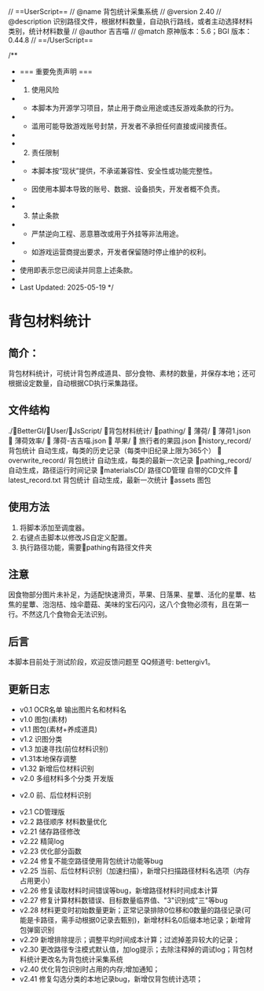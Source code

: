 // ==UserScript==
// @name         背包统计采集系统
// @version      2.40
// @description  识别路径文件，根据材料数量，自动执行路线，或者主动选择材料类别，统计材料数量
// @author       吉吉喵
// @match        原神版本：5.6；BGI 版本：0.44.8
// ==/UserScript==

/**
 * === 重要免责声明 ===
 * 1. 使用风险
 *    - 本脚本为开源学习项目，禁止用于商业用途或违反游戏条款的行为。
 *    - 滥用可能导致游戏账号封禁，开发者不承担任何直接或间接责任。
 *
 * 2. 责任限制
 *    - 本脚本按“现状”提供，不承诺兼容性、安全性或功能完整性。
 *    - 因使用本脚本导致的账号、数据、设备损失，开发者概不负责。
 *
 * 3. 禁止条款
 *    - 严禁逆向工程、恶意篡改或用于外挂等非法用途。
 *    - 如游戏运营商提出要求，开发者保留随时停止维护的权利。
 *
 * 使用即表示您已阅读并同意上述条款。
 *
 * Last Updated: 2025-05-19
 */
# 背包材料统计

## 简介：
背包材料统计，可统计背包养成道具、部分食物、素材的数量，并保存本地；还可根据设定数量，自动根据CD执行采集路径。

## 文件结构

./📁BetterGI/📁User/📁JsScript/
📁背包材料统计/
    📁pathing/
        📁 薄荷/
            📄 薄荷1.json
            📁 薄荷效率/
                📄 薄荷-吉吉喵.json
        📁 苹果/
            📄 旅行者的果园.json
    📁history_record/ 背包统计 自动生成，每类的历史记录（每类中旧纪录上限为365个）
    📁overwrite_record/ 背包统计 自动生成，每类的最新一次记录
    📁pathing_record/ 自动生成，路径运行时间记录
    📁materialsCD/ 路径CD管理 自带的CD文件
    📄 latest_record.txt 背包统计 自动生成，最新一次统计
    📁assets 图包

## 使用方法
1. 将脚本添加至调度器。
2. 右键点击脚本以修改JS自定义配置。
3. 执行路径功能，需要📁pathing有路径文件夹

## 注意
因食物部分图片未补足，为适配快速滑页，苹果、日落果、星蕈、活化的星蕈、枯焦的星蕈、泡泡桔、烛伞蘑菇、美味的宝石闪闪，这八个食物必须有，且在第一行。不然这几个食物会无法识别。

## 后言
本脚本目前处于测试阶段，欢迎反馈问题至 QQ频道号: bettergiv1。

## 更新日志
+ v0.1 OCR名单 输出图片名和材料名
+ v1.0 图包(素材)
+ v1.1 图包(素材+养成道具)
+ v1.2 识图分类
+ v1.3 加速寻找(前位材料识别)
+ v1.31本地保存调整
+ v1.32 新增后位材料识别
+ v2.0 多组材料多个分类 开发版 
- v2.0 前、后位材料识别
+ v2.1 CD管理版
+ v2.2 路径顺序 材料数量优化
+ v2.21 储存路径修改
+ v2.22 精简log
+ v2.23 优化部分函数
+ v2.24 修复不能空路径使用背包统计功能等bug
+ v2.25 当前、后位材料识别（加速扫描），新增只扫描路径材料名选项（内存占用更小）
+ v2.26 修复读取材料时间错误等bug，新增路径材料时间成本计算
+ v2.27 修复计算材料数错误、目标数量临界值、"3"识别成"三"等bug
+ v2.28 材料更变时初始数量更新；正常记录排除0位移和0数量的路径记录(可能是卡路径，需手动根据0记录去甄别)，新增材料名0后缀本地记录；新增背包弹窗识别
+ v2.29 新增排除提示；调整平均时间成本计算；过滤掉差异较大的记录；
+ v2.30 更改路径专注模式默认值，加log提示；去除注释掉的调试log；背包材料统计更改名为背包统计采集系统
+ v2.40 优化背包识别时占用的内存;增加通知；
+ v2.41 修复勾选分类的本地记录bug，新增仅背包统计选项；